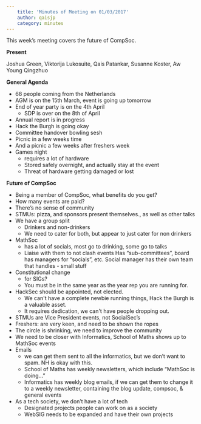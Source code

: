 ```yaml
---
    title: 'Minutes of Meeting on 01/03/2017'
    author: qaisjp
    category: minutes
---
```



This week’s meeting covers the future of CompSoc.

**Present**

Joshua Green, Viktorija Lukosuite, Qais Patankar, Susanne Koster, Aw Young Qingzhuo

**General Agenda**

- 68 people coming from the Netherlands
- AGM is on the 15th March, event is going up tomorrow
- End of year party is on the 4th April
	- SDP is over on the 8th of April
- Annual report is in progress
- Hack the Burgh is going okay
- Committee handover bowling sesh
- Picnic in a few weeks time
- And a picnic a few weeks after freshers week
- Games night
	- requires a lot of hardware
	- Stored safely overnight, and actually stay at the event
	- Threat of hardware getting damaged or lost

**Future of CompSoc**

- Being a member of CompSoc, what benefits do you get?
- How many events are paid?
- There’s no sense of community
- STMUs: pizza, and sponsors present themselves., as well as other talks
- We have a group split
	- Drinkers and non-drinkers
	- We need to cater for both, but appear to just cater for non drinkers
- MathSoc
	- has a lot of socials, most go to drinking, some go to talks
	- Liaise with them to not clash events
	Has “sub-committees”, board has managers for “socials”, etc. Social manager has their own team that handles - small stuff
- Constitutional change
	- for SIGs?
	- You must be in the same year as the year rep you are running for.
- HackSec should be appointed, not elected.
  - We can't have a complete newbie running things, Hack the Burgh is a valuable asset.
  - It requires dedication, we can't have people dropping out.
- STMUs are Vice President events, not SocialSec’s
- Freshers: are very keen, and need to be shown the ropes
- The circle is shrinking, we need to improve the community
- We need to be closer with Informatics, School of Maths shows up to MathSoc events
- Emails
	- we can get them sent to all the informatics, but we don’t want to spam. NH is okay with this.
	- School of Maths has weekly newsletters, which include “MathSoc is doing…”
	- Informatics has weekly blog emails, if we can get them to change it to a weekly newsletter, containing the blog update, compsoc, & general events
- As a tech society, we don’t have a lot of tech
	- Designated projects people can work on as a society
	- WebSIG needs to be expanded and have their own projects
